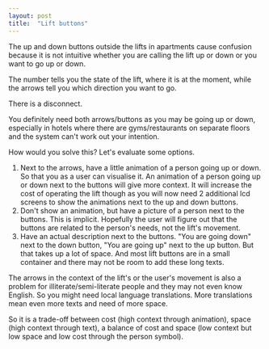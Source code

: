 ```yaml
---
layout: post
title:  "Lift buttons"
---
```


The up and down buttons outside the lifts in apartments cause confusion because it is not intuitive whether you are calling the lift up or down or you want to go up or down.

The number tells you the state of the lift, where it is at the moment, while the arrows tell you which direction you want to go.

There is a disconnect.

You definitely need both arrows/buttons as you may be going up or down, especially in hotels where there are gyms/restaurants on separate floors and the system can't work out your intention.

How would you solve this? Let's evaluate some options.

1. Next to the arrows, have a little animation of a person going up or down. So that you as a user can visualise it. An animation of a person going up or down next to the buttons will give more context. It will increase the cost of operating the lift though as you will now need 2 additional lcd screens to show the animations next to the up and down buttons.
2. Don't show an animation, but have a picture of a person next to the buttons. This is implicit. Hopefully the user will figure out that the buttons are related to the person's needs, not the lift's movement.
3. Have an actual description next to the buttons. "You are going down" next to the down button, "You are going up" next to the up button. But that takes up a lot of space. And most lift buttons are in a small container and there may not be room to add these long texts.

The arrows in the context of the lift's or the user's movement is also a problem for illiterate/semi-literate people and they may not even know English. So you might need  local language translations. More translations mean even more texts and need of more space.

So it is a trade-off between cost (high context through animation), space (high context through text), a balance of cost and space (low context but low space and low cost through the person symbol).
